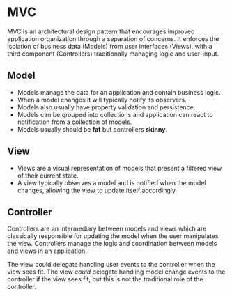 # MVC

MVC is an architectural design pattern that encourages improved application organization through a separation of concerns. It enforces the isolation of business data (Models) from user interfaces (Views), with a third component (Controllers) traditionally managing logic and user-input.

## Model

- Models manage the data for an application and contain business logic.
- When a model changes it will typically notify its observers.
- Models also usually have property validation and persistence.
- Models can be grouped into collections and application can react to notification from a collection of models.
- Models usually should be **fat** but controllers **skinny**.

## View

- Views are a visual representation of models that present a filtered view of their current state.
- A view typically observes a model and is notified when the model changes, allowing the view to update itself accordingly.

## Controller

Controllers are an intermediary between models and views which are classically responsible for updating the model when the user manipulates the view. Controllers manage the logic and coordination between models and views in an application.

The view could delegate handling user events to the controller when the view sees fit. The view _could_ delegate handling model change events to the controller if the view sees fit, but this is not the traditional role of the controller.
